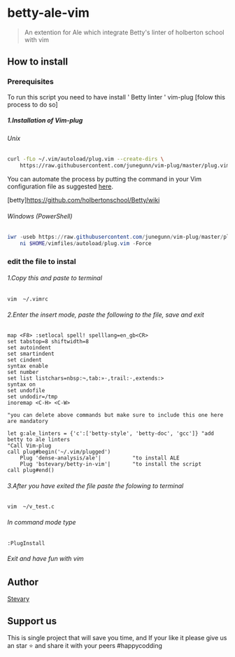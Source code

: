 # betty-ale-vim
> An extention for Ale which integrate Betty's linter of holberton school
with vim

## How to install

### Prerequisites
To run this script you need to   have install 
   ' Betty linter
   ' vim-plug		[folow this process to do so] 
##### 1.Installation of Vim-plug

###### Unix

```sh
curl -fLo ~/.vim/autoload/plug.vim --create-dirs \
    https://raw.githubusercontent.com/junegunn/vim-plug/master/plug.vim
```

You can automate the process by putting the command in your Vim configuration
file as suggested [here][auto].

[auto]: https://github.com/junegunn/vim-plug/wiki/tips#automatic-installation
[ALE]: https://github.com/dense-analysis/ale
[betty]https://github.com/holbertonschool/Betty/wiki
###### Windows (PowerShell)

```powershell
iwr -useb https://raw.githubusercontent.com/junegunn/vim-plug/master/plug.vim |`
    ni $HOME/vimfiles/autoload/plug.vim -Force
```




### edit the file to instal
######	1.Copy this and paste to terminal
```vim
vim  ~/.vimrc
```
######	2.Enter the insert mode, paste the following to the file, save and exit
```edits
map <F8> :setlocal spell! spelllang=en_gb<CR>
set tabstop=8 shiftwidth=8
set autoindent
set smartindent
set cindent
syntax enable
set number
set list listchars=nbsp:¬,tab:»·,trail:·,extends:>
syntax on
set undofile
set undodir=/tmp
inoremap <C-H> <C-W>

"you can delete above commands but make sure to include this one here are mandatory

let g:ale_linters = {'c':['betty-style', 'betty-doc', 'gcc']} "add betty to ale linters
"Call Vim-plug
call plug#begin('~/.vim/plugged')
	Plug 'dense-analysis/ale'|          "to install ALE
	Plug 'bstevary/betty-in-vim'|       "to install the script
call plug#end()
```
######	3.After you have exited the file paste the folowing to terminal
```test
vim  ~/v_test.c
```
######	In command mode type

```install
:PlugInstall
```
###### Exit and have fun with vim



## Author
[Stevary](https://github.com/bstevary)

## Support us
This is single project that will save you time, and If your like it please give us an star ⭐ and share it with your peers #happycodding



